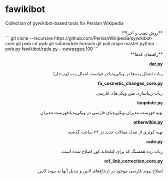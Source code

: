 # fawikibot
Collection of pywikibot-based tools for Persian Wikipedia

<div dir="rtl">
**روش نصب و اجرا**
</div>
```
   git clone --recursive https://github.com/PersianWikipedia/pywikibot-core.git pwb
   cd pwb
   git submodule foreach git pull origin master
   python pwb.py fawikibot/rade.py --newpages:100
```
<div dir="rtl">
**راهنمای کدها**

**dar.py**

ربات انتقال رده‌ها در ویکی‌پدیا:درخواست انتقال رده (وپ:دار)

**fa_cosmetic_changes_core.py**

ربات زیباسازی متن ویکی‌های فارسی

**laupdate.py**

تهیه فهرست مدیران ویکی‌پدیای فارسی در ویکی‌پدیا:فهرست مدیران

**otherwikis.py**

تهیه کوئری از تعداد مقالات جدید در ۲۴ ساعت گذشته

**rade.py**

ربات رده همسنگ که برای کتابخانه کور اصلاح شده است.

**ref_link_correction_core.py**

اصلاح پیوند فارسی موجود در ارجاع‌های لاتین و تبدیل آنها به پیوند لاتین.
</div>
